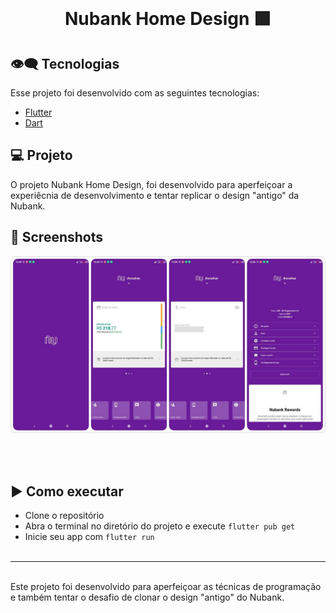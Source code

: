 <br>
<center>
<p align="center">
  <h1> Nubank Home Design 🟪</h1>
</p></center>

## 👁‍🗨 Tecnologias

Esse projeto foi desenvolvido com as seguintes tecnologias:

- [Flutter](https://flutter.dev/)
- [Dart](https://dart.dev/)

## 💻 Projeto

O projeto Nubank Home Design, foi desenvolvido para aperfeiçoar a experiêcnia de desenvolvimento e tentar replicar o design "antigo" da Nubank.

## 📱 Screenshots
<div>
  <img src="https://github.com/jhonathanqz/Nubank_home/blob/master/screenshots/home1.jpg" width="600px" style="max-width:100%;" alt="imagem do projeto">
</div>

<br><br>
## ▶️ Como executar

- Clone o repositório
- Abra o terminal no diretório do projeto e execute `flutter pub get`
- Inicie seu app com `flutter run`
</br></br>
---
<br>
Este projeto foi desenvolvido para aperfeiçoar as técnicas de programação e também tentar o desafio de clonar o design "antigo" do Nubank.

